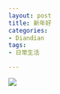 ```yaml
---
layout: post
title: 新年好
categories:
- Diandian
tags:
- 日常生活

---
```

<img src="http://m2.img.srcdd.com/farm5/219/D3FD28722E6BA8BF9B421D90483967DB_320_138.GIF" />